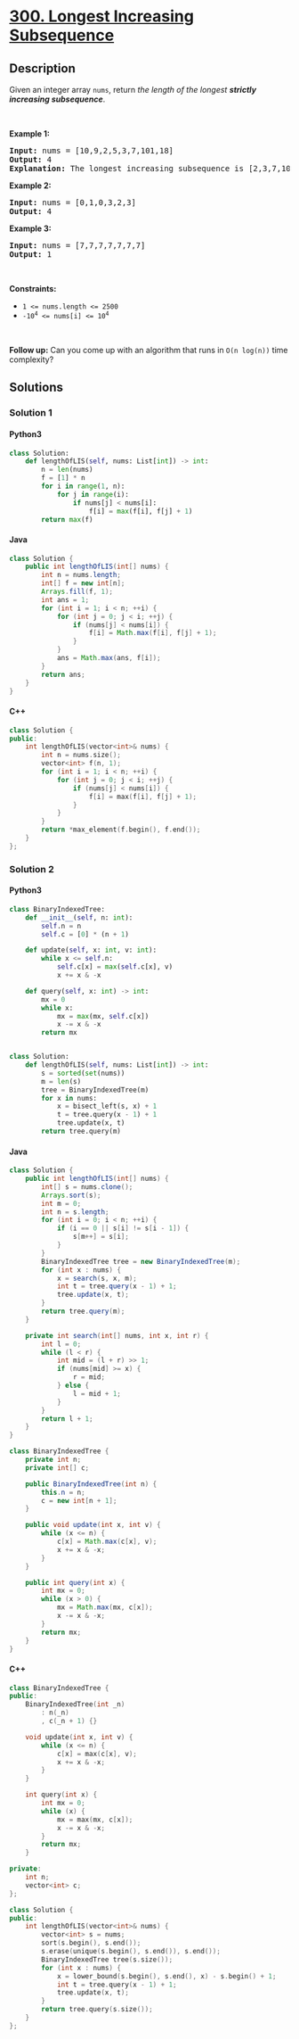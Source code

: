 # [300. Longest Increasing Subsequence](https://leetcode.com/problems/longest-increasing-subsequence)

## Description

<!-- description:start -->

<p>Given an integer array <code>nums</code>, return <em>the length of the longest <strong>strictly increasing </strong></em><span data-keyword="subsequence-array"><em><strong>subsequence</strong></em></span>.</p>

<p>&nbsp;</p>
<p><strong class="example">Example 1:</strong></p>

<pre>
<strong>Input:</strong> nums = [10,9,2,5,3,7,101,18]
<strong>Output:</strong> 4
<strong>Explanation:</strong> The longest increasing subsequence is [2,3,7,101], therefore the length is 4.
</pre>

<p><strong class="example">Example 2:</strong></p>

<pre>
<strong>Input:</strong> nums = [0,1,0,3,2,3]
<strong>Output:</strong> 4
</pre>

<p><strong class="example">Example 3:</strong></p>

<pre>
<strong>Input:</strong> nums = [7,7,7,7,7,7,7]
<strong>Output:</strong> 1
</pre>

<p>&nbsp;</p>
<p><strong>Constraints:</strong></p>

<ul>
	<li><code>1 &lt;= nums.length &lt;= 2500</code></li>
	<li><code>-10<sup>4</sup> &lt;= nums[i] &lt;= 10<sup>4</sup></code></li>
</ul>

<p>&nbsp;</p>
<p><b>Follow up:</b>&nbsp;Can you come up with an algorithm that runs in&nbsp;<code>O(n log(n))</code> time complexity?</p>

<!-- description:end -->

## Solutions

<!-- solution:start -->

### Solution 1

#### Python3

```python
class Solution:
    def lengthOfLIS(self, nums: List[int]) -> int:
        n = len(nums)
        f = [1] * n
        for i in range(1, n):
            for j in range(i):
                if nums[j] < nums[i]:
                    f[i] = max(f[i], f[j] + 1)
        return max(f)
```

#### Java

```java
class Solution {
    public int lengthOfLIS(int[] nums) {
        int n = nums.length;
        int[] f = new int[n];
        Arrays.fill(f, 1);
        int ans = 1;
        for (int i = 1; i < n; ++i) {
            for (int j = 0; j < i; ++j) {
                if (nums[j] < nums[i]) {
                    f[i] = Math.max(f[i], f[j] + 1);
                }
            }
            ans = Math.max(ans, f[i]);
        }
        return ans;
    }
}
```

#### C++

```cpp
class Solution {
public:
    int lengthOfLIS(vector<int>& nums) {
        int n = nums.size();
        vector<int> f(n, 1);
        for (int i = 1; i < n; ++i) {
            for (int j = 0; j < i; ++j) {
                if (nums[j] < nums[i]) {
                    f[i] = max(f[i], f[j] + 1);
                }
            }
        }
        return *max_element(f.begin(), f.end());
    }
};
```
### Solution 2

#### Python3

```python
class BinaryIndexedTree:
    def __init__(self, n: int):
        self.n = n
        self.c = [0] * (n + 1)

    def update(self, x: int, v: int):
        while x <= self.n:
            self.c[x] = max(self.c[x], v)
            x += x & -x

    def query(self, x: int) -> int:
        mx = 0
        while x:
            mx = max(mx, self.c[x])
            x -= x & -x
        return mx


class Solution:
    def lengthOfLIS(self, nums: List[int]) -> int:
        s = sorted(set(nums))
        m = len(s)
        tree = BinaryIndexedTree(m)
        for x in nums:
            x = bisect_left(s, x) + 1
            t = tree.query(x - 1) + 1
            tree.update(x, t)
        return tree.query(m)
```

#### Java

```java
class Solution {
    public int lengthOfLIS(int[] nums) {
        int[] s = nums.clone();
        Arrays.sort(s);
        int m = 0;
        int n = s.length;
        for (int i = 0; i < n; ++i) {
            if (i == 0 || s[i] != s[i - 1]) {
                s[m++] = s[i];
            }
        }
        BinaryIndexedTree tree = new BinaryIndexedTree(m);
        for (int x : nums) {
            x = search(s, x, m);
            int t = tree.query(x - 1) + 1;
            tree.update(x, t);
        }
        return tree.query(m);
    }

    private int search(int[] nums, int x, int r) {
        int l = 0;
        while (l < r) {
            int mid = (l + r) >> 1;
            if (nums[mid] >= x) {
                r = mid;
            } else {
                l = mid + 1;
            }
        }
        return l + 1;
    }
}

class BinaryIndexedTree {
    private int n;
    private int[] c;

    public BinaryIndexedTree(int n) {
        this.n = n;
        c = new int[n + 1];
    }

    public void update(int x, int v) {
        while (x <= n) {
            c[x] = Math.max(c[x], v);
            x += x & -x;
        }
    }

    public int query(int x) {
        int mx = 0;
        while (x > 0) {
            mx = Math.max(mx, c[x]);
            x -= x & -x;
        }
        return mx;
    }
}
```

#### C++

```cpp
class BinaryIndexedTree {
public:
    BinaryIndexedTree(int _n)
        : n(_n)
        , c(_n + 1) {}

    void update(int x, int v) {
        while (x <= n) {
            c[x] = max(c[x], v);
            x += x & -x;
        }
    }

    int query(int x) {
        int mx = 0;
        while (x) {
            mx = max(mx, c[x]);
            x -= x & -x;
        }
        return mx;
    }

private:
    int n;
    vector<int> c;
};

class Solution {
public:
    int lengthOfLIS(vector<int>& nums) {
        vector<int> s = nums;
        sort(s.begin(), s.end());
        s.erase(unique(s.begin(), s.end()), s.end());
        BinaryIndexedTree tree(s.size());
        for (int x : nums) {
            x = lower_bound(s.begin(), s.end(), x) - s.begin() + 1;
            int t = tree.query(x - 1) + 1;
            tree.update(x, t);
        }
        return tree.query(s.size());
    }
};
```

<!-- solution:end -->

<!-- problem:end -->